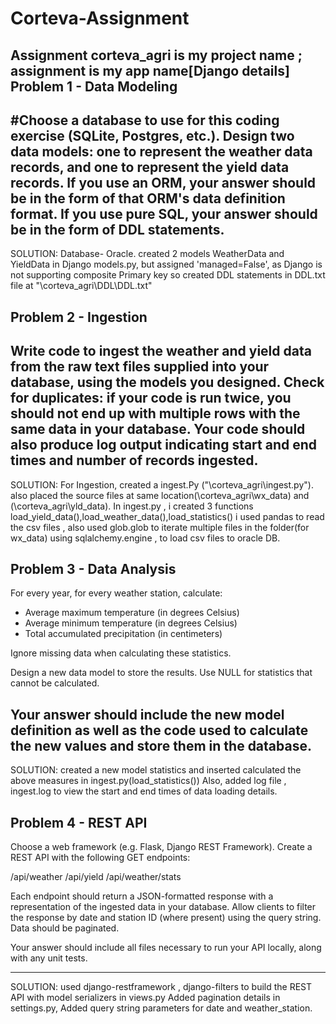 # Corteva-Assignment
Assignment
corteva_agri is my project name  ;   assignment is my app name[Django details]
Problem 1 - Data Modeling
-------------------------
#Choose a database to use for this coding exercise (SQLite, Postgres, etc.). Design two data models: one to represent the weather data records, and one to represent the yield data records. If you use an ORM, your answer should be in the form of that ORM's data definition format. If you use pure SQL, your answer should be in the form of DDL statements.
---------------------------------------------------------------------------
SOLUTION:
Database- Oracle.
created 2 models WeatherData and YieldData in Django models.py, but assigned 'managed=False', as Django is not supporting composite Primary key
so created DDL statements in DDL.txt file at "\corteva_agri\DDL\DDL.txt"

Problem 2 - Ingestion
---------------------
Write code to ingest the weather and yield data from the raw text files supplied into your database, using the models you designed. Check for duplicates: if your code is run twice, you should not end up with multiple rows with the same data in your database. Your code should also produce log output indicating start and end times and number of records ingested.
----------------------------------------------------------------------------------
SOLUTION:
For Ingestion, created a ingest.Py ("\corteva_agri\ingest.py").
also placed the source files at same location(\corteva_agri\wx_data) and (\corteva_agri\yld_data).
In ingest.py , i created 3 functions load_yield_data(),load_weather_data(),load_statistics()
i used pandas to read the csv files , also used glob.glob to iterate multiple files in the folder(for wx_data)
using sqlalchemy.engine , to load csv files to oracle DB.

Problem 3 - Data Analysis
-------------------------
For every year, for every weather station, calculate:

* Average maximum temperature (in degrees Celsius)
* Average minimum temperature (in degrees Celsius)
* Total accumulated precipitation (in centimeters)

Ignore missing data when calculating these statistics.

Design a new data model to store the results. Use NULL for statistics that cannot be calculated.

Your answer should include the new model definition as well as the code used to calculate the new values and store them in the database.
--------------------------------------------------------------------------------
SOLUTION:
created a new model statistics and inserted calculated the above measures in ingest.py(load_statistics())
Also, added log file , ingest.log to view the start and end times of data loading details.

Problem 4 - REST API
--------------------
Choose a web framework (e.g. Flask, Django REST Framework). Create a REST API with the following GET endpoints:

/api/weather
/api/yield
/api/weather/stats

Each endpoint should return a JSON-formatted response with a representation of the ingested data in your database. Allow clients to filter the response by date and station ID (where present) using the query string. Data should be paginated.

Your answer should include all files necessary to run your API locally, along with any unit tests.

----------------------------------------------------------
SOLUTION:
used django-restframework , django-filters to build the REST API with model serializers in views.py
Added pagination details in settings.py,
Added query string parameters for date and weather_station.
